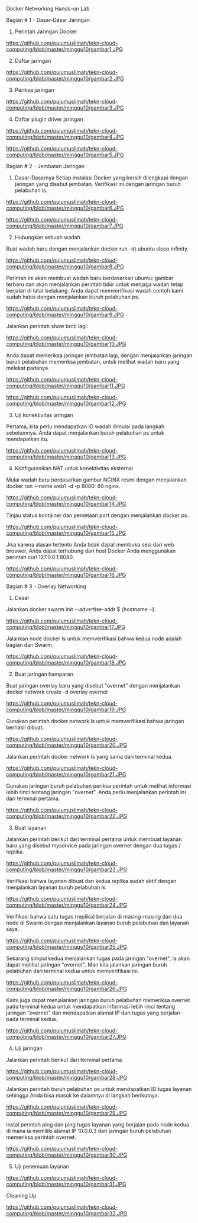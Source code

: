 Docker Networking Hands-on Lab

Bagian # 1 - Dasar-Dasar Jaringan

1. Perintah Jaringan Docker

https://github.com/pujumuslimah/tekn-cloud-computing/blob/master/minggu10/gambar1.JPG

2. Daftar jaringan

https://github.com/pujumuslimah/tekn-cloud-computing/blob/master/minggu10/gambar2.JPG

3. Periksa jaringan

https://github.com/pujumuslimah/tekn-cloud-computing/blob/master/minggu10/gambar3.JPG

4. Daftar plugin driver jaringan

https://github.com/pujumuslimah/tekn-cloud-computing/blob/master/minggu10/gambar4.JPG

https://github.com/pujumuslimah/tekn-cloud-computing/blob/master/minggu10/gambar5.JPG



Bagian # 2 - Jembatan Jaringan

1. Dasar-Dasarnya
Setiap instalasi Docker yang bersih dilengkapi dengan jaringan yang disebut jembatan. Verifikasi ini dengan jaringan buruh pelabuhan ls.

https://github.com/pujumuslimah/tekn-cloud-computing/blob/master/minggu10/gambar6.JPG

https://github.com/pujumuslimah/tekn-cloud-computing/blob/master/minggu10/gambar7.JPG

2. Hubungkan sebuah wadah

Buat wadah baru dengan menjalankan docker run -dt ubuntu sleep infinity.

https://github.com/pujumuslimah/tekn-cloud-computing/blob/master/minggu10/gambar8.JPG

Perintah ini akan membuat wadah baru berdasarkan ubuntu: gambar terbaru dan akan menjalankan perintah tidur untuk menjaga wadah tetap berjalan di latar belakang. Anda dapat memverifikasi wadah contoh kami sudah habis dengan menjalankan buruh pelabuhan ps.

https://github.com/pujumuslimah/tekn-cloud-computing/blob/master/minggu10/gambar9.JPG

Jalankan perintah show brctl lagi.

https://github.com/pujumuslimah/tekn-cloud-computing/blob/master/minggu10/gambar10.JPG

Anda dapat memeriksa jaringan jembatan lagi, dengan menjalankan jaringan buruh pelabuhan memeriksa jembatan, untuk melihat wadah baru yang melekat padanya.

https://github.com/pujumuslimah/tekn-cloud-computing/blob/master/minggu10/gambar11.JPG

https://github.com/pujumuslimah/tekn-cloud-computing/blob/master/minggu10/gambar12.JPG


3. Uji konektivitas jaringan

Pertama, kita perlu mendapatkan ID wadah dimulai pada langkah sebelumnya. Anda dapat menjalankan buruh pelabuhan ps untuk mendapatkan itu.

https://github.com/pujumuslimah/tekn-cloud-computing/blob/master/minggu10/gambar13.JPG

4. Konfigurasikan NAT untuk konektivitas eksternal

Mulai wadah baru berdasarkan gambar NGINX resmi dengan menjalankan docker run --name web1 -d -p 8080: 80 nginx.

https://github.com/pujumuslimah/tekn-cloud-computing/blob/master/minggu10/gambar14.JPG

Tinjau status kontainer dan pemetaan port dengan menjalankan docker ps.

https://github.com/pujumuslimah/tekn-cloud-computing/blob/master/minggu10/gambar15.JPG

Jika karena alasan tertentu Anda tidak dapat membuka sesi dari web broswer, Anda dapat terhubung dari host Docker Anda menggunakan perintah curl 127.0.0.1:8080.

https://github.com/pujumuslimah/tekn-cloud-computing/blob/master/minggu10/gambar16.JPG



Bagian # 3 - Overlay Networking

1. Dasar

Jalankan docker swarm init --advertise-addr $ (hostname -i).

https://github.com/pujumuslimah/tekn-cloud-computing/blob/master/minggu10/gambar17.JPG

Jalankan node docker ls untuk memverifikasi bahwa kedua node adalah bagian dari Swarm.

https://github.com/pujumuslimah/tekn-cloud-computing/blob/master/minggu10/gambar18.JPG

2. Buat jaringan hamparan

Buat jaringan overlay baru yang disebut "overnet" dengan menjalankan docker network create -d overlay overnet

https://github.com/pujumuslimah/tekn-cloud-computing/blob/master/minggu10/gambar19.JPG

Gunakan perintah docker network ls untuk memverifikasi bahwa jaringan berhasil dibuat.

https://github.com/pujumuslimah/tekn-cloud-computing/blob/master/minggu10/gambar20.JPG

Jalankan perintah docker network ls yang sama dari terminal kedua.

https://github.com/pujumuslimah/tekn-cloud-computing/blob/master/minggu10/gambar21.JPG

Gunakan jaringan buruh pelabuhan periksa perintah <network> untuk melihat informasi lebih rinci tentang jaringan "overnet". Anda perlu menjalankan perintah ini dari terminal pertama.

https://github.com/pujumuslimah/tekn-cloud-computing/blob/master/minggu10/gambar22.JPG

3. Buat layanan

Jalankan perintah berikut dari terminal pertama untuk membuat layanan baru yang disebut myservice pada jaringan overnet dengan dua tugas / replika.

https://github.com/pujumuslimah/tekn-cloud-computing/blob/master/minggu10/gambar23.JPG

Verifikasi bahwa layanan dibuat dan kedua replika sudah aktif dengan menjalankan layanan buruh pelabuhan ls.

https://github.com/pujumuslimah/tekn-cloud-computing/blob/master/minggu10/gambar24.JPG

Verifikasi bahwa satu tugas (replika) berjalan di masing-masing dari dua node di Swarm dengan menjalankan layanan buruh pelabuhan dan layanan saya.

https://github.com/pujumuslimah/tekn-cloud-computing/blob/master/minggu10/gambar25.JPG

Sekarang simpul kedua menjalankan tugas pada jaringan "overnet", ia akan dapat melihat jaringan "overnet". Mari kita jalankan jaringan buruh pelabuhan dari terminal kedua untuk memverifikasi ini.

https://github.com/pujumuslimah/tekn-cloud-computing/blob/master/minggu10/gambar26.JPG

Kami juga dapat menjalankan jaringan buruh pelabuhan memeriksa overnet pada terminal kedua untuk mendapatkan informasi lebih rinci tentang jaringan "overnet" dan mendapatkan alamat IP dari tugas yang berjalan pada terminal kedua.

https://github.com/pujumuslimah/tekn-cloud-computing/blob/master/minggu10/gambar27.JPG

4. Uji jaringan

Jalankan perintah berikut dari terminal pertama.

https://github.com/pujumuslimah/tekn-cloud-computing/blob/master/minggu10/gambar28.JPG

Jalankan perintah buruh pelabuhan ps untuk mendapatkan ID tugas layanan sehingga Anda bisa masuk ke dalamnya di langkah berikutnya.

https://github.com/pujumuslimah/tekn-cloud-computing/blob/master/minggu10/gambar29.JPG

instal perintah ping dan ping tugas layanan yang berjalan pada node kedua di mana ia memiliki alamat IP 10.0.0.3 dari jaringan buruh pelabuhan memeriksa perintah overnet.

https://github.com/pujumuslimah/tekn-cloud-computing/blob/master/minggu10/gambar30.JPG

5. Uji penemuan layanan

https://github.com/pujumuslimah/tekn-cloud-computing/blob/master/minggu10/gambar31.JPG


Cleaning Up

https://github.com/pujumuslimah/tekn-cloud-computing/blob/master/minggu10/gambar32.JPG